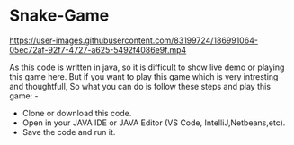 # Snake-Game
https://user-images.githubusercontent.com/83199724/186991064-05ec72af-92f7-4727-a625-5492f4086e9f.mp4


As this code is written in java, so it is difficult to show live demo or playing this game here. But if you want to play this game which is very intresting and thoughtfull, So what you can do is follow these steps and play this game: -

- Clone or download this code.
- Open in your JAVA IDE or JAVA Editor (VS Code, IntelliJ,Netbeans,etc).
- Save the code and run it.
